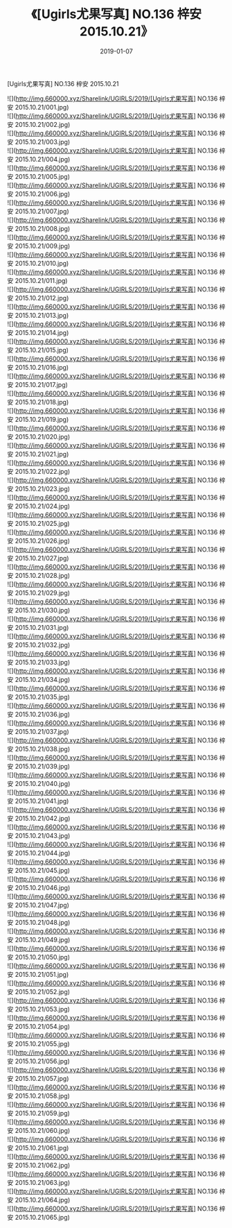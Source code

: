 ﻿---
layout: post
title:  《[Ugirls尤果写真] NO.136 梓安 2015.10.21》
date:   2019-01-07
img: http://img.660000.xyz/Sharelink/UGIRLS/2019/[Ugirls尤果写真] NO.136 梓安 2015.10.21/000.jpg
categories: [美女, 清纯, 唯美]
---

[Ugirls尤果写真] NO.136 梓安 2015.10.21

 ![](http://img.660000.xyz/Sharelink/UGIRLS/2019/[Ugirls尤果写真] NO.136 梓安 2015.10.21/001.jpg) <br>![](http://img.660000.xyz/Sharelink/UGIRLS/2019/[Ugirls尤果写真] NO.136 梓安 2015.10.21/002.jpg) <br>![](http://img.660000.xyz/Sharelink/UGIRLS/2019/[Ugirls尤果写真] NO.136 梓安 2015.10.21/003.jpg) <br>![](http://img.660000.xyz/Sharelink/UGIRLS/2019/[Ugirls尤果写真] NO.136 梓安 2015.10.21/004.jpg) <br>![](http://img.660000.xyz/Sharelink/UGIRLS/2019/[Ugirls尤果写真] NO.136 梓安 2015.10.21/005.jpg) <br>![](http://img.660000.xyz/Sharelink/UGIRLS/2019/[Ugirls尤果写真] NO.136 梓安 2015.10.21/006.jpg) <br>![](http://img.660000.xyz/Sharelink/UGIRLS/2019/[Ugirls尤果写真] NO.136 梓安 2015.10.21/007.jpg) <br>![](http://img.660000.xyz/Sharelink/UGIRLS/2019/[Ugirls尤果写真] NO.136 梓安 2015.10.21/008.jpg) <br>![](http://img.660000.xyz/Sharelink/UGIRLS/2019/[Ugirls尤果写真] NO.136 梓安 2015.10.21/009.jpg) <br>![](http://img.660000.xyz/Sharelink/UGIRLS/2019/[Ugirls尤果写真] NO.136 梓安 2015.10.21/010.jpg) <br>![](http://img.660000.xyz/Sharelink/UGIRLS/2019/[Ugirls尤果写真] NO.136 梓安 2015.10.21/011.jpg) <br>![](http://img.660000.xyz/Sharelink/UGIRLS/2019/[Ugirls尤果写真] NO.136 梓安 2015.10.21/012.jpg) <br>![](http://img.660000.xyz/Sharelink/UGIRLS/2019/[Ugirls尤果写真] NO.136 梓安 2015.10.21/013.jpg) <br>![](http://img.660000.xyz/Sharelink/UGIRLS/2019/[Ugirls尤果写真] NO.136 梓安 2015.10.21/014.jpg) <br>![](http://img.660000.xyz/Sharelink/UGIRLS/2019/[Ugirls尤果写真] NO.136 梓安 2015.10.21/015.jpg) <br>![](http://img.660000.xyz/Sharelink/UGIRLS/2019/[Ugirls尤果写真] NO.136 梓安 2015.10.21/016.jpg) <br>![](http://img.660000.xyz/Sharelink/UGIRLS/2019/[Ugirls尤果写真] NO.136 梓安 2015.10.21/017.jpg) <br>![](http://img.660000.xyz/Sharelink/UGIRLS/2019/[Ugirls尤果写真] NO.136 梓安 2015.10.21/018.jpg) <br>![](http://img.660000.xyz/Sharelink/UGIRLS/2019/[Ugirls尤果写真] NO.136 梓安 2015.10.21/019.jpg) <br>![](http://img.660000.xyz/Sharelink/UGIRLS/2019/[Ugirls尤果写真] NO.136 梓安 2015.10.21/020.jpg) <br>![](http://img.660000.xyz/Sharelink/UGIRLS/2019/[Ugirls尤果写真] NO.136 梓安 2015.10.21/021.jpg) <br>![](http://img.660000.xyz/Sharelink/UGIRLS/2019/[Ugirls尤果写真] NO.136 梓安 2015.10.21/022.jpg) <br>![](http://img.660000.xyz/Sharelink/UGIRLS/2019/[Ugirls尤果写真] NO.136 梓安 2015.10.21/023.jpg) <br>![](http://img.660000.xyz/Sharelink/UGIRLS/2019/[Ugirls尤果写真] NO.136 梓安 2015.10.21/024.jpg) <br>![](http://img.660000.xyz/Sharelink/UGIRLS/2019/[Ugirls尤果写真] NO.136 梓安 2015.10.21/025.jpg) <br>![](http://img.660000.xyz/Sharelink/UGIRLS/2019/[Ugirls尤果写真] NO.136 梓安 2015.10.21/026.jpg) <br>![](http://img.660000.xyz/Sharelink/UGIRLS/2019/[Ugirls尤果写真] NO.136 梓安 2015.10.21/027.jpg) <br>![](http://img.660000.xyz/Sharelink/UGIRLS/2019/[Ugirls尤果写真] NO.136 梓安 2015.10.21/028.jpg) <br>![](http://img.660000.xyz/Sharelink/UGIRLS/2019/[Ugirls尤果写真] NO.136 梓安 2015.10.21/029.jpg) <br>![](http://img.660000.xyz/Sharelink/UGIRLS/2019/[Ugirls尤果写真] NO.136 梓安 2015.10.21/030.jpg) <br>![](http://img.660000.xyz/Sharelink/UGIRLS/2019/[Ugirls尤果写真] NO.136 梓安 2015.10.21/031.jpg) <br>![](http://img.660000.xyz/Sharelink/UGIRLS/2019/[Ugirls尤果写真] NO.136 梓安 2015.10.21/032.jpg) <br>![](http://img.660000.xyz/Sharelink/UGIRLS/2019/[Ugirls尤果写真] NO.136 梓安 2015.10.21/033.jpg) <br>![](http://img.660000.xyz/Sharelink/UGIRLS/2019/[Ugirls尤果写真] NO.136 梓安 2015.10.21/034.jpg) <br>![](http://img.660000.xyz/Sharelink/UGIRLS/2019/[Ugirls尤果写真] NO.136 梓安 2015.10.21/035.jpg) <br>![](http://img.660000.xyz/Sharelink/UGIRLS/2019/[Ugirls尤果写真] NO.136 梓安 2015.10.21/036.jpg) <br>![](http://img.660000.xyz/Sharelink/UGIRLS/2019/[Ugirls尤果写真] NO.136 梓安 2015.10.21/037.jpg) <br>![](http://img.660000.xyz/Sharelink/UGIRLS/2019/[Ugirls尤果写真] NO.136 梓安 2015.10.21/038.jpg) <br>![](http://img.660000.xyz/Sharelink/UGIRLS/2019/[Ugirls尤果写真] NO.136 梓安 2015.10.21/039.jpg) <br>![](http://img.660000.xyz/Sharelink/UGIRLS/2019/[Ugirls尤果写真] NO.136 梓安 2015.10.21/040.jpg) <br>![](http://img.660000.xyz/Sharelink/UGIRLS/2019/[Ugirls尤果写真] NO.136 梓安 2015.10.21/041.jpg) <br>![](http://img.660000.xyz/Sharelink/UGIRLS/2019/[Ugirls尤果写真] NO.136 梓安 2015.10.21/042.jpg) <br>![](http://img.660000.xyz/Sharelink/UGIRLS/2019/[Ugirls尤果写真] NO.136 梓安 2015.10.21/043.jpg) <br>![](http://img.660000.xyz/Sharelink/UGIRLS/2019/[Ugirls尤果写真] NO.136 梓安 2015.10.21/044.jpg) <br>![](http://img.660000.xyz/Sharelink/UGIRLS/2019/[Ugirls尤果写真] NO.136 梓安 2015.10.21/045.jpg) <br>![](http://img.660000.xyz/Sharelink/UGIRLS/2019/[Ugirls尤果写真] NO.136 梓安 2015.10.21/046.jpg) <br>![](http://img.660000.xyz/Sharelink/UGIRLS/2019/[Ugirls尤果写真] NO.136 梓安 2015.10.21/047.jpg) <br>![](http://img.660000.xyz/Sharelink/UGIRLS/2019/[Ugirls尤果写真] NO.136 梓安 2015.10.21/048.jpg) <br>![](http://img.660000.xyz/Sharelink/UGIRLS/2019/[Ugirls尤果写真] NO.136 梓安 2015.10.21/049.jpg) <br>![](http://img.660000.xyz/Sharelink/UGIRLS/2019/[Ugirls尤果写真] NO.136 梓安 2015.10.21/050.jpg) <br>![](http://img.660000.xyz/Sharelink/UGIRLS/2019/[Ugirls尤果写真] NO.136 梓安 2015.10.21/051.jpg) <br>![](http://img.660000.xyz/Sharelink/UGIRLS/2019/[Ugirls尤果写真] NO.136 梓安 2015.10.21/052.jpg) <br>![](http://img.660000.xyz/Sharelink/UGIRLS/2019/[Ugirls尤果写真] NO.136 梓安 2015.10.21/053.jpg) <br>![](http://img.660000.xyz/Sharelink/UGIRLS/2019/[Ugirls尤果写真] NO.136 梓安 2015.10.21/054.jpg) <br>![](http://img.660000.xyz/Sharelink/UGIRLS/2019/[Ugirls尤果写真] NO.136 梓安 2015.10.21/055.jpg) <br>![](http://img.660000.xyz/Sharelink/UGIRLS/2019/[Ugirls尤果写真] NO.136 梓安 2015.10.21/056.jpg) <br>![](http://img.660000.xyz/Sharelink/UGIRLS/2019/[Ugirls尤果写真] NO.136 梓安 2015.10.21/057.jpg) <br>![](http://img.660000.xyz/Sharelink/UGIRLS/2019/[Ugirls尤果写真] NO.136 梓安 2015.10.21/058.jpg) <br>![](http://img.660000.xyz/Sharelink/UGIRLS/2019/[Ugirls尤果写真] NO.136 梓安 2015.10.21/059.jpg) <br>![](http://img.660000.xyz/Sharelink/UGIRLS/2019/[Ugirls尤果写真] NO.136 梓安 2015.10.21/060.jpg) <br>![](http://img.660000.xyz/Sharelink/UGIRLS/2019/[Ugirls尤果写真] NO.136 梓安 2015.10.21/061.jpg) <br>![](http://img.660000.xyz/Sharelink/UGIRLS/2019/[Ugirls尤果写真] NO.136 梓安 2015.10.21/062.jpg) <br>![](http://img.660000.xyz/Sharelink/UGIRLS/2019/[Ugirls尤果写真] NO.136 梓安 2015.10.21/063.jpg) <br>![](http://img.660000.xyz/Sharelink/UGIRLS/2019/[Ugirls尤果写真] NO.136 梓安 2015.10.21/064.jpg) <br>![](http://img.660000.xyz/Sharelink/UGIRLS/2019/[Ugirls尤果写真] NO.136 梓安 2015.10.21/065.jpg) <br>